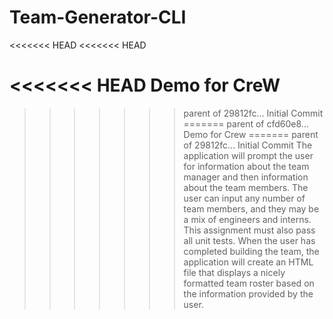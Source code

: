 # Team-Generator-CLI
<<<<<<< HEAD
<<<<<<< HEAD

<<<<<<< HEAD
Demo for CreW
=======
>>>>>>> parent of 29812fc... Initial Commit
=======
>>>>>>> parent of cfd60e8... Demo for Crew
=======
>>>>>>> parent of 29812fc... Initial Commit
The application will prompt the user for information about the team manager and then information about the team members. The user can input any number of team members, and they may be a mix of engineers and interns. This assignment must also pass all unit tests. When the user has completed building the team, the application will create an HTML file that displays a nicely formatted team roster based on the information provided by the user.
